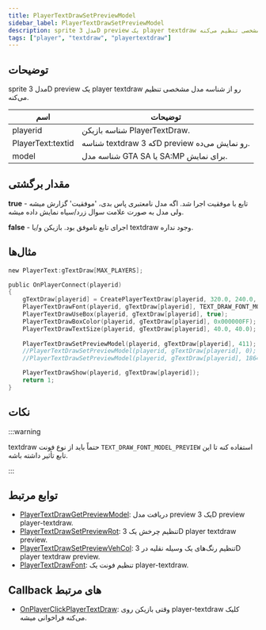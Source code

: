 ```yaml
---
title: PlayerTextDrawSetPreviewModel
sidebar_label: PlayerTextDrawSetPreviewModel
description: sprite مدل 3D preview یک player textdraw رو از شناسه مدل مشخصی تنظیم می‌کنه.
tags: ["player", "textdraw", "playertextdraw"]
---
```


## توضیحات

sprite مدل 3D preview یک player textdraw رو از شناسه مدل مشخصی تنظیم می‌کنه.

| اسم              | توضیحات                                       |
| ----------------- | ------------------------------------------------- |
| playerid          | شناسه بازیکن PlayerTextDraw.                     |
| PlayerText:textid | شناسه textdraw که 3D preview رو نمایش می‌ده. |
| model             | شناسه مدل GTA SA یا SA:MP برای نمایش.          |

## مقدار برگشتی

**true** - تابع با موفقیت اجرا شد. اگه مدل نامعتبری پاس بدی، 'موفقیت' گزارش میشه ولی مدل به صورت علامت سوال زرد/سیاه نمایش داده میشه.

**false** - اجرای تابع ناموفق بود. بازیکن و/یا textdraw وجود نداره.

## مثال‌ها

```c
new PlayerText:gTextDraw[MAX_PLAYERS];

public OnPlayerConnect(playerid)
{
    gTextDraw[playerid] = CreatePlayerTextDraw(playerid, 320.0, 240.0, "_");
    PlayerTextDrawFont(playerid, gTextDraw[playerid], TEXT_DRAW_FONT_MODEL_PREVIEW);
    PlayerTextDrawUseBox(playerid, gTextDraw[playerid], true);
    PlayerTextDrawBoxColor(playerid, gTextDraw[playerid], 0x000000FF);
    PlayerTextDrawTextSize(playerid, gTextDraw[playerid], 40.0, 40.0);
    
    PlayerTextDrawSetPreviewModel(playerid, gTextDraw[playerid], 411); // Show an Infernus (model 411)
    //PlayerTextDrawSetPreviewModel(playerid, gTextDraw[playerid], 0); // Display model 0 (CJ Skin)
    //PlayerTextDrawSetPreviewModel(playerid, gTextDraw[playerid], 18646); // Display model 18646 (police light object)

    PlayerTextDrawShow(playerid, gTextDraw[playerid]);
    return 1;
}
```

## نکات

:::warning

textdraw حتماً باید از نوع فونت `TEXT_DRAW_FONT_MODEL_PREVIEW` استفاده کنه تا این تابع تأثیر داشته باشه.

:::

## توابع مرتبط

- [PlayerTextDrawGetPreviewModel](PlayerTextDrawGetPreviewModel): دریافت مدل preview یک 3D preview player-textdraw.
- [PlayerTextDrawSetPreviewRot](PlayerTextDrawSetPreviewRot): تنظیم چرخش یک 3D player textdraw preview.
- [PlayerTextDrawSetPreviewVehCol](PlayerTextDrawSetPreviewVehCol): تنظیم رنگ‌های یک وسیله نقلیه در 3D player textdraw preview.
- [PlayerTextDrawFont](PlayerTextDrawFont): تنظیم فونت یک player-textdraw.

## Callback های مرتبط

- [OnPlayerClickPlayerTextDraw](../callbacks/OnPlayerClickPlayerTextDraw): وقتی بازیکن روی player-textdraw کلیک می‌کنه فراخوانی میشه.